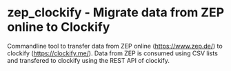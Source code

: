 # zep_clockify - Migrate data from ZEP online to Clockify

Commandline tool to transfer data from ZEP online (https://www.zep.de/) to clockify (https://clockify.me/).
Data from ZEP is consumed using CSV lists and transfered to clockify using the REST API of clockify.
